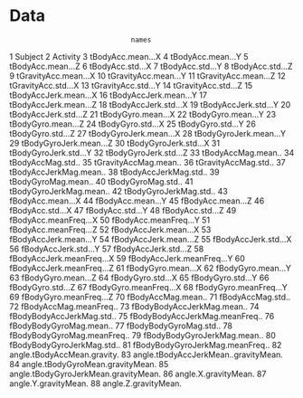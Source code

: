 # Data
                                  names
1                               Subject
2                              Activity
3                     tBodyAcc.mean...X
4                     tBodyAcc.mean...Y
5                     tBodyAcc.mean...Z
6                      tBodyAcc.std...X
7                      tBodyAcc.std...Y
8                      tBodyAcc.std...Z
9                  tGravityAcc.mean...X
10                 tGravityAcc.mean...Y
11                 tGravityAcc.mean...Z
12                  tGravityAcc.std...X
13                  tGravityAcc.std...Y
14                  tGravityAcc.std...Z
15                tBodyAccJerk.mean...X
16                tBodyAccJerk.mean...Y
17                tBodyAccJerk.mean...Z
18                 tBodyAccJerk.std...X
19                 tBodyAccJerk.std...Y
20                 tBodyAccJerk.std...Z
21                   tBodyGyro.mean...X
22                   tBodyGyro.mean...Y
23                   tBodyGyro.mean...Z
24                    tBodyGyro.std...X
25                    tBodyGyro.std...Y
26                    tBodyGyro.std...Z
27               tBodyGyroJerk.mean...X
28               tBodyGyroJerk.mean...Y
29               tBodyGyroJerk.mean...Z
30                tBodyGyroJerk.std...X
31                tBodyGyroJerk.std...Y
32                tBodyGyroJerk.std...Z
33                   tBodyAccMag.mean..
34                    tBodyAccMag.std..
35                tGravityAccMag.mean..
36                 tGravityAccMag.std..
37               tBodyAccJerkMag.mean..
38                tBodyAccJerkMag.std..
39                  tBodyGyroMag.mean..
40                   tBodyGyroMag.std..
41              tBodyGyroJerkMag.mean..
42               tBodyGyroJerkMag.std..
43                    fBodyAcc.mean...X
44                    fBodyAcc.mean...Y
45                    fBodyAcc.mean...Z
46                     fBodyAcc.std...X
47                     fBodyAcc.std...Y
48                     fBodyAcc.std...Z
49                fBodyAcc.meanFreq...X
50                fBodyAcc.meanFreq...Y
51                fBodyAcc.meanFreq...Z
52                fBodyAccJerk.mean...X
53                fBodyAccJerk.mean...Y
54                fBodyAccJerk.mean...Z
55                 fBodyAccJerk.std...X
56                 fBodyAccJerk.std...Y
57                 fBodyAccJerk.std...Z
58            fBodyAccJerk.meanFreq...X
59            fBodyAccJerk.meanFreq...Y
60            fBodyAccJerk.meanFreq...Z
61                   fBodyGyro.mean...X
62                   fBodyGyro.mean...Y
63                   fBodyGyro.mean...Z
64                    fBodyGyro.std...X
65                    fBodyGyro.std...Y
66                    fBodyGyro.std...Z
67               fBodyGyro.meanFreq...X
68               fBodyGyro.meanFreq...Y
69               fBodyGyro.meanFreq...Z
70                   fBodyAccMag.mean..
71                    fBodyAccMag.std..
72               fBodyAccMag.meanFreq..
73           fBodyBodyAccJerkMag.mean..
74            fBodyBodyAccJerkMag.std..
75       fBodyBodyAccJerkMag.meanFreq..
76              fBodyBodyGyroMag.mean..
77               fBodyBodyGyroMag.std..
78          fBodyBodyGyroMag.meanFreq..
79          fBodyBodyGyroJerkMag.mean..
80           fBodyBodyGyroJerkMag.std..
81      fBodyBodyGyroJerkMag.meanFreq..
82          angle.tBodyAccMean.gravity.
83 angle.tBodyAccJerkMean..gravityMean.
84     angle.tBodyGyroMean.gravityMean.
85 angle.tBodyGyroJerkMean.gravityMean.
86                 angle.X.gravityMean.
87                 angle.Y.gravityMean.
88                 angle.Z.gravityMean.